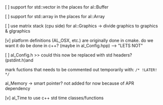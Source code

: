 [ ] support for std::vector in the places for al::Buffer

[ ] support for std::array in the places for al::Array

[ ] use matrix stack (cpu side) for al::Graphics -> divide graphics to graphics & glgraphics

[v] platform definitions (AL_OSX, etc.) are originally done in cmake. do we want it do be done in c++? (maybe in al_Config.hpp) --> "LETS NOT"

[ ] al_Config.h >> could this now be replaced with std headers? (pstdint.h)and 

mark fuctions that needs to be commented out temporarily with:
`/* !LATER! */`

al_Memory -> smart pointer? not added for now because of APR dependency

[v] al_Time to use c++ std time classes/functions